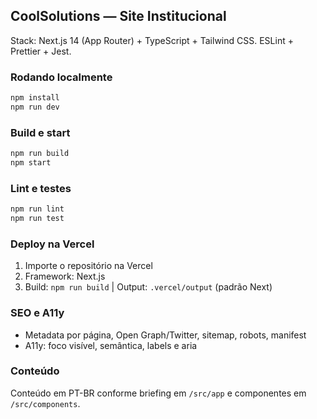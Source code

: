 ## CoolSolutions — Site Institucional

Stack: Next.js 14 (App Router) + TypeScript + Tailwind CSS. ESLint + Prettier + Jest.

### Rodando localmente

```bash
npm install
npm run dev
```

### Build e start

```bash
npm run build
npm start
```

### Lint e testes

```bash
npm run lint
npm run test
```

### Deploy na Vercel

1. Importe o repositório na Vercel
2. Framework: Next.js
3. Build: `npm run build` | Output: `.vercel/output` (padrão Next)

### SEO e A11y

- Metadata por página, Open Graph/Twitter, sitemap, robots, manifest
- A11y: foco visível, semântica, labels e aria

### Conteúdo

Conteúdo em PT-BR conforme briefing em `/src/app` e componentes em `/src/components`.
